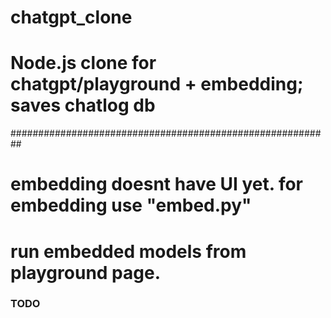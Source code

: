 # chatgpt_clone
# Node.js clone for chatgpt/playground + embedding; saves chatlog db

##########################################################
# embedding doesnt have UI yet. for embedding use "embed.py"
# run embedded models from playground page.

### TODO
<!-- 'edit name' button -->
<!-- setting request timeout for '/gpt POST' -->
<!-- assigning existing 'conv ID' in 'new name' -->
<!-- 'enter' keypress for new name -->
<!-- typewriter effect -->
<!-- login/refresh button -->
<!-- code snippet with indentations -->
<!-- foldable menu -->
<!-- username based chat history -->
<!-- alter-prompting -->
<!-- streaming '/gpt' responses -->


